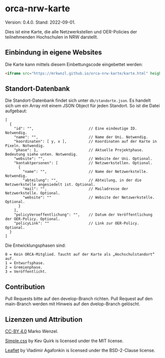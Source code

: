 # orca-nrw-karte

Version: 0.4.0. Stand: 2022-09-01.

Dies ist eine Karte, die alle Netzwerkstellen und OER-Policies der teilnehmenden Hochschulen in NRW darstellt.

## Einbindung in eigene Websites

 Die Karte kann mittels diesem Einbettungscode eingebettet werden:

 ```html
 <iframe src="https://mrkwnzl.github.io/orca-nrw-karte/karte.html" height="526" width="524"></iframe>
 ```

 ## Standort-Datenbank

Die Standort-Datenbank findet sich unter `db/standorte.json`. Es handelt sich um ein Array mit einem JSON Object für jeden Standort. So ist die Datei aufgebaut:

```
[
  {
    "id": "",                         // Eine eindeutige ID. Notwendig.
    "name": "",                       // Name der Uni. Notwendig.
    "koordinaten": [ y, x ],          // Koordinaten auf der Karte in Pixeln. Notwendig.
    "phase": 1,                       // Aktuelle Projektphase. Bedeutung siehe unten. Notwendig.
    "website": "",                    // Website der Uni. Optional.
    "kontaktpersonen": [              // Netzwerkstellen. Optional.
      {
        "name": "",                   // Name der Netzwerkstelle. Notwendig.
        "abteilung": "",              // Abteilung, in der die Netzwerkstelle angesiedelt ist. Optional.
        "mail": "",                   // Mailadresse der Netzwerkstelle. Optional.
        "website": ""                 // Website der Netzwerkstelle. Optional.
      }
    ],
    "policyVeroeffentlichung": "",    // Datum der Veröffentlichung der OER-Policy. Optional.
    "policyLink": ""                  // Link zur OER-Policy. Optional.
  }
]
```

Die Entwicklungsphasen sind:

```
0 = Kein ORCA-Mitglied. Taucht auf der Karte als „Hochschulstandort“ auf.
1 = Entwurfsphase.
2 = Gremienphase.
3 = Veröffentlicht.
```

## Contribution

Pull Requests bitte auf den develop-Branch richten. Pull Request auf den main-Branch werden mit Hinweis auf den dvelop-Branch gelöscht.

## Lizenzen und Attribution

[CC-BY 4.0](http://creativecommons.org/licenses/by/4.0/) Marko Wenzel.

[Simple.css](https://simplecss.org) by Kev Quirk is licensed under the MIT license.

[Leaflet](https://leafletjs.com) by Vladimir Agafonkin is licensed under the BSD-2-Clause license.
